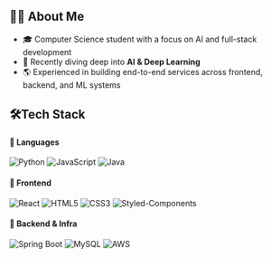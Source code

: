 
## 👩‍💻 About Me

- 🎓 Computer Science student with a focus on AI and full-stack development  
- 🧠 Recently diving deep into **AI & Deep Learning**
- 🌎 Experienced in building end-to-end services across frontend, backend, and ML systems

## 🛠Tech Stack

#### 📌 Languages  
![Python](https://img.shields.io/badge/Python-3776AB?style=flat&logo=python&logoColor=white)
![JavaScript](https://img.shields.io/badge/JavaScript-F7DF1E?style=flat&logo=javascript&logoColor=black)
![Java](https://img.shields.io/badge/Java-007396?style=flat&logo=java&logoColor=white)

#### 🎨 Frontend  
![React](https://img.shields.io/badge/React-61DAFB?style=flat&logo=react&logoColor=black)
![HTML5](https://img.shields.io/badge/HTML5-E34F26?style=flat&logo=html5&logoColor=white)
![CSS3](https://img.shields.io/badge/CSS3-1572B6?style=flat&logo=css3&logoColor=white)
![Styled-Components](https://img.shields.io/badge/Styled--Components-DB7093?style=flat&logo=styled-components&logoColor=white)

#### 🔧 Backend & Infra  
![Spring Boot](https://img.shields.io/badge/Spring%20Boot-6DB33F?style=flat&logo=spring-boot&logoColor=white)
![MySQL](https://img.shields.io/badge/MySQL-4479A1?style=flat&logo=mysql&logoColor=white)
![AWS](https://img.shields.io/badge/AWS-232F3E?style=flat&logo=amazon-aws&logoColor=white)
